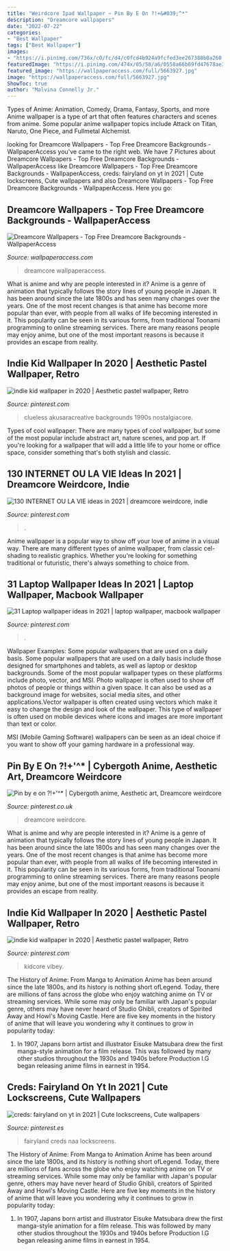 ```yaml
---
title: "Weirdcore Ipad Wallpaper ~ Pin By E On ?!+&#039;^*"
description: "Dreamcore wallpapers"
date: "2022-07-22"
categories:
- "Best Wallpaper"
tags: ["Best Wallpaper"]
images:
- "https://i.pinimg.com/736x/c0/fc/d4/c0fcd4b924a9fcfed3ee267388b0a260.jpg"
featuredImage: "https://i.pinimg.com/474x/05/58/a6/0558a66b69fd47678ae3d1e314ae149c.jpg"
featured_image: "https://wallpaperaccess.com/full/5663927.jpg"
image: "https://wallpaperaccess.com/full/5663927.jpg"
ShowToc: true
author: "Malvina Connelly Jr."
---
```



Types of Anime: Animation, Comedy, Drama, Fantasy, Sports, and more
Anime wallpaper is a type of art that often features characters and scenes from anime. Some popular anime wallpaper topics include Attack on Titan, Naruto, One Piece, and Fullmetal Alchemist.

	

		
looking for Dreamcore Wallpapers - Top Free Dreamcore Backgrounds - WallpaperAccess you've came to the right web. We have 7 Pictures about Dreamcore Wallpapers - Top Free Dreamcore Backgrounds - WallpaperAccess like Dreamcore Wallpapers - Top Free Dreamcore Backgrounds - WallpaperAccess, creds: fairyland on yt in 2021 | Cute lockscreens, Cute wallpapers and also Dreamcore Wallpapers - Top Free Dreamcore Backgrounds - WallpaperAccess. Here you go:
		
    
## Dreamcore Wallpapers - Top Free Dreamcore Backgrounds - WallpaperAccess

<img loading=lazy src="https://wallpaperaccess.com/full/5663927.jpg" onerror="this.onerror=null;this.src='https://tse3.mm.bing.net/th?id=OIP.k2_uWqj7fRah6dmOWYvv_gHaNL&amp;pid=15.1';" alt="Dreamcore Wallpapers - Top Free Dreamcore Backgrounds - WallpaperAccess">

_Source: wallpaperaccess.com_

>dreamcore wallpaperaccess. 

	

What is anime and why are people interested in it?
Anime is a genre of animation that typically follows the story lines of young people in Japan. It has been around since the late 1800s and has seen many changes over the years. One of the most recent changes is that anime has become more popular than ever, with people from all walks of life becoming interested in it. This popularity can be seen in its various forms, from traditional Toonami programming to online streaming services. There are many reasons people may enjoy anime, but one of the most important reasons is because it provides an escape from reality.

    
## Indie Kid Wallpaper In 2020 | Aesthetic Pastel Wallpaper, Retro

<img loading=lazy src="https://i.pinimg.com/236x/36/cc/28/36cc280fe13459780a69de6e8307271e.jpg?nii=t" onerror="this.onerror=null;this.src='https://tse4.mm.bing.net/th?id=OIP.kfkLckWA-1oqFzP6_Vcz3QAAAA&amp;pid=15.1';" alt="indie kid wallpaper in 2020 | Aesthetic pastel wallpaper, Retro">

_Source: pinterest.com_

>clueless akusaracreative backgrounds 1990s nostalgiacore. 

	

Types of cool wallpaper:
There are many types of cool wallpaper, but some of the most popular include abstract art, nature scenes, and pop art. If you're looking for a wallpaper that will add a little life to your home or office space, consider something that's both stylish and classic.

    
## 130 INTERNET OU LA VIE Ideas In 2021 | Dreamcore Weirdcore, Indie

<img loading=lazy src="https://i.pinimg.com/236x/05/4e/94/054e9403f9452bfa8d34bc365b14ebad.jpg" onerror="this.onerror=null;this.src='https://tse4.mm.bing.net/th?id=OIP.YrwV8rhbiwHH_QjkdozEDwAAAA&amp;pid=15.1';" alt="130 INTERNET OU LA VIE ideas in 2021 | dreamcore weirdcore, indie">

_Source: pinterest.com_

>. 

	

Anime wallpaper is a popular way to show off your love of anime in a visual way. There are many different types of anime wallpaper, from classic cel-shading to realistic graphics. Whether you're looking for something traditional or futuristic, there's always something to choice from.

    
## 31 Laptop Wallpaper Ideas In 2021 | Laptop Wallpaper, Macbook Wallpaper

<img loading=lazy src="https://i.pinimg.com/474x/05/58/a6/0558a66b69fd47678ae3d1e314ae149c.jpg" onerror="this.onerror=null;this.src='https://tse1.mm.bing.net/th?id=OIP.jQP9PGJqr7dRlBDdGRwQNAAAAA&amp;pid=15.1';" alt="31 Laptop wallpaper ideas in 2021 | laptop wallpaper, macbook wallpaper">

_Source: pinterest.com_

>. 

	

Wallpaper Examples: Some popular wallpapers that are used on a daily basis.
Some popular wallpapers that are used on a daily basis include those designed for smartphones and tablets, as well as laptop or desktop backgrounds. Some of the most popular wallpaper types on these platforms include photo, vector, and MSI. 
Photo wallpaper is often used to show off photos of people or things within a given space. It can also be used as a background image for websites, social media sites, and other applications.Vector wallpaper is often created using vectors which make it easy to change the design and look of the wallpaper. This type of wallpaper is often used on mobile devices where icons and images are more important than text or color. 

MSI (Mobile Gaming Software) wallpapers can be seen as an ideal choice if you want to show off your gaming hardware in a professional way.

    
## Pin By E On ?!+&#039;^* | Cybergoth Anime, Aesthetic Art, Dreamcore Weirdcore

<img loading=lazy src="https://i.pinimg.com/originals/cf/f2/73/cff2732bdf1d46352aac1e4f38455b26.jpg" onerror="this.onerror=null;this.src='https://tse2.mm.bing.net/th?id=OIP.PR1fE5ieyi5yBZX8T6KpuwHaHa&amp;pid=15.1';" alt="Pin by e on ?!+&#039;^* | Cybergoth anime, Aesthetic art, Dreamcore weirdcore">

_Source: pinterest.co.uk_

>dreamcore weirdcore. 

	

What is anime and why are people interested in it?
Anime is a genre of animation that typically follows the story lines of young people in Japan. It has been around since the late 1800s and has seen many changes over the years. One of the most recent changes is that anime has become more popular than ever, with people from all walks of life becoming interested in it. This popularity can be seen in its various forms, from traditional Toonami programming to online streaming services. There are many reasons people may enjoy anime, but one of the most important reasons is because it provides an escape from reality.

    
## Indie Kid Wallpaper In 2020 | Aesthetic Pastel Wallpaper, Retro

<img loading=lazy src="https://i.pinimg.com/236x/3e/f1/0f/3ef10fbfc7617e6396725198883dd4be.jpg?nii=t" onerror="this.onerror=null;this.src='https://tse2.mm.bing.net/th?id=OIP.imGrvUPEGHlmQ7jdGtqP8AAAAA&amp;pid=15.1';" alt="indie kid wallpaper in 2020 | Aesthetic pastel wallpaper, Retro">

_Source: pinterest.com_

>kidcore vibey. 

	

The History of Anime: From Manga to Animation
Anime has been around since the late 1800s, and its history is nothing short ofLegend. Today, there are millions of fans across the globe who enjoy watching anime on TV or streaming services. While some may only be familiar with Japan's popular genre, others may have never heard of Studio Ghibli, creators of Spirited Away and Howl's Moving Castle. Here are five key moments in the history of anime that will leave you wondering why it continues to grow in popularity today:
1) In 1907, Japans born artist and illustrator Eisuke Matsubara drew the first manga-style animation for a film release. This was followed by many other studios throughout the 1930s and 1940s before Production I.G began releasing anime films in earnest in 1954.

    
## Creds: Fairyland On Yt In 2021 | Cute Lockscreens, Cute Wallpapers

<img loading=lazy src="https://i.pinimg.com/736x/c0/fc/d4/c0fcd4b924a9fcfed3ee267388b0a260.jpg" onerror="this.onerror=null;this.src='https://tse1.mm.bing.net/th?id=OIP.vWpVbH85rQmspUPyjePrGAHaEI&amp;pid=15.1';" alt="creds: fairyland on yt in 2021 | Cute lockscreens, Cute wallpapers">

_Source: pinterest.es_

>fairyland creds naa lockscreens. 

	

The History of Anime: From Manga to Animation
Anime has been around since the late 1800s, and its history is nothing short ofLegend. Today, there are millions of fans across the globe who enjoy watching anime on TV or streaming services. While some may only be familiar with Japan's popular genre, others may have never heard of Studio Ghibli, creators of Spirited Away and Howl's Moving Castle. Here are five key moments in the history of anime that will leave you wondering why it continues to grow in popularity today:
1) In 1907, Japans born artist and illustrator Eisuke Matsubara drew the first manga-style animation for a film release. This was followed by many other studios throughout the 1930s and 1940s before Production I.G began releasing anime films in earnest in 1954.

